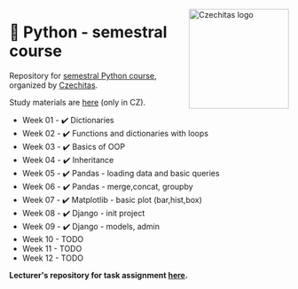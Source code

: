 <a href="https://www.czechitas.cz/"><img align="right" src="https://cdn.myshoptet.com/usr/www.shop-czechitas.cz/user/logos/logo.png" alt="Czechitas logo" width="180"/></a> 

# 🐍 Python - semestral course

Repository for [semestral Python course](https://www.czechitas.cz/cs/kalendar-akci/akce/24752/2021/02/16), organized by [Czechitas](https://www.czechitas.cz/en/).

Study materials are [here](https://kodim.cz/czechitas/progr2-python) (only in CZ).

- Week 01 - ✔️ Dictionaries
- Week 02 - ✔️ Functions and dictionaries with loops
- Week 03 - ✔️ Basics of OOP
- Week 04 - ✔️ Inheritance
- Week 05 - ✔️ Pandas - loading data and basic queries
- Week 06 - ✔️ Pandas - merge,concat, groupby
- Week 07 - ✔️ Matplotlib - basic plot (bar,hist,box)
- Week 08 - ✔️ Django - init project
- Week 09 - ✔️ Django - models, admin
- Week 10 - TODO
- Week 11 - TODO
- Week 12 - TODO


**Lecturer's repository for task assignment [here](https://github.com/pesikj/python-012021).**
